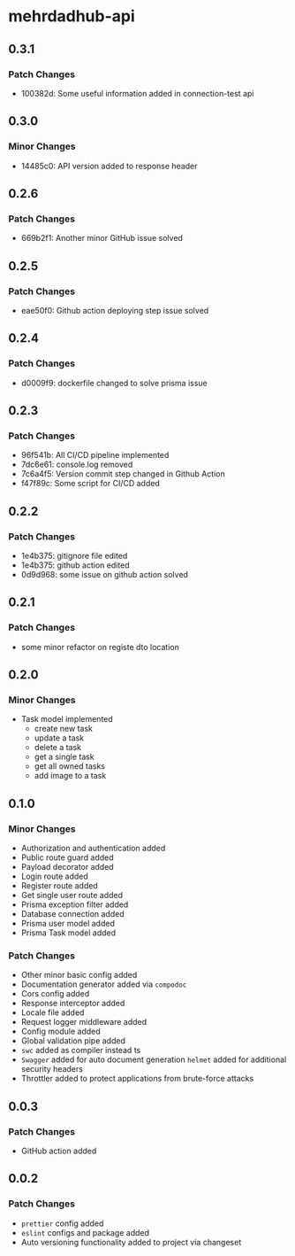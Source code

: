 # mehrdadhub-api

## 0.3.1

### Patch Changes

- 100382d: Some useful information added in connection-test api

## 0.3.0

### Minor Changes

- 14485c0: API version added to response header

## 0.2.6

### Patch Changes

- 669b2f1: Another minor GitHub issue solved

## 0.2.5

### Patch Changes

- eae50f0: Github action deploying step issue solved

## 0.2.4

### Patch Changes

- d0009f9: dockerfile changed to solve prisma issue

## 0.2.3

### Patch Changes

- 96f541b: All CI/CD pipeline implemented
- 7dc6e61: console.log removed
- 7c6a4f5: Version commit step changed in Github Action
- f47f89c: Some script for CI/CD added

## 0.2.2

### Patch Changes

- 1e4b375: gitignore file edited
- 1e4b375: github action edited
- 0d9d968: some issue on github action solved

## 0.2.1

### Patch Changes

- some minor refactor on registe dto location

## 0.2.0

### Minor Changes

- Task model implemented
  - create new task
  - update a task
  - delete a task
  - get a single task
  - get all owned tasks
  - add image to a task

## 0.1.0

### Minor Changes

- Authorization and authentication added
- Public route guard added
- Payload decorator added
- Login route added
- Register route added
- Get single user route added
- Prisma exception filter added
- Database connection added
- Prisma user model added
- Prisma Task model added

### Patch Changes

- Other minor basic config added
- Documentation generator added via `compodoc`
- Cors config added
- Response interceptor added
- Locale file added
- Request logger middleware added
- Config module added
- Global validation pipe added
- `swc` added as compiler instead ts
- `Swagger` added for auto document generation `helmet` added for additional security headers
- Throttler added to protect applications from brute-force attacks

## 0.0.3

### Patch Changes

- GitHub action added

## 0.0.2

### Patch Changes

- `prettier` config added
- `eslint` configs and package added
- Auto versioning functionality added to project via changeset
